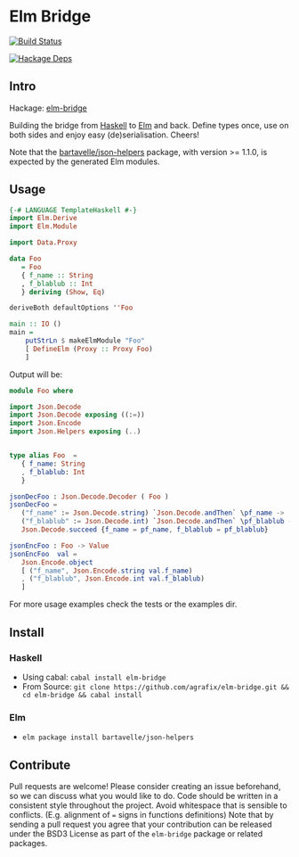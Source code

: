 Elm Bridge
=====

[![Build Status](https://travis-ci.org/agrafix/elm-bridge.svg)](https://travis-ci.org/agrafix/elm-bridge)

[![Hackage Deps](https://img.shields.io/hackage-deps/v/elm-bridge.svg)](http://packdeps.haskellers.com/reverse/elm-bridge)

## Intro

Hackage: [elm-bridge](http://hackage.haskell.org/package/elm-bridge)

Building the bridge from [Haskell](http://haskell.org) to [Elm](http://elm-lang.org) and back. Define types once, use on both sides and enjoy easy (de)serialisation. Cheers!

Note that the [bartavelle/json-helpers](http://package.elm-lang.org/packages/bartavelle/json-helpers/latest/) package, with version >= 1.1.0, is expected by the generated Elm modules.

## Usage

```haskell
{-# LANGUAGE TemplateHaskell #-}
import Elm.Derive
import Elm.Module

import Data.Proxy

data Foo
   = Foo
   { f_name :: String
   , f_blablub :: Int
   } deriving (Show, Eq)

deriveBoth defaultOptions ''Foo

main :: IO ()
main =
    putStrLn $ makeElmModule "Foo"
    [ DefineElm (Proxy :: Proxy Foo)
    ]

```

Output will be:

```elm
module Foo where

import Json.Decode
import Json.Decode exposing ((:=))
import Json.Encode
import Json.Helpers exposing (..)


type alias Foo  =
   { f_name: String
   , f_blablub: Int
   }

jsonDecFoo : Json.Decode.Decoder ( Foo )
jsonDecFoo =
   ("f_name" := Json.Decode.string) `Json.Decode.andThen` \pf_name ->
   ("f_blablub" := Json.Decode.int) `Json.Decode.andThen` \pf_blablub ->
   Json.Decode.succeed {f_name = pf_name, f_blablub = pf_blablub}

jsonEncFoo : Foo -> Value
jsonEncFoo  val =
   Json.Encode.object
   [ ("f_name", Json.Encode.string val.f_name)
   , ("f_blablub", Json.Encode.int val.f_blablub)
   ]
```

For more usage examples check the tests or the examples dir.

## Install

### Haskell

* Using cabal: `cabal install elm-bridge`
* From Source: `git clone https://github.com/agrafix/elm-bridge.git && cd elm-bridge && cabal install`

### Elm

* `elm package install bartavelle/json-helpers`

## Contribute

Pull requests are welcome! Please consider creating an issue beforehand, so we can discuss what you would like to do. Code should be written in a consistent style throughout the project. Avoid whitespace that is sensible to conflicts. (E.g. alignment of `=` signs in functions definitions) Note that by sending a pull request you agree that your contribution can be released under the BSD3 License as part of the `elm-bridge` package or related packages.
